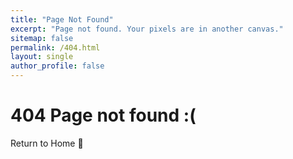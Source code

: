 ```yaml
---
title: "Page Not Found"
excerpt: "Page not found. Your pixels are in another canvas."
sitemap: false
permalink: /404.html
layout: single
author_profile: false
---
```


# 404 Page not found :(

Return to Home 🏡 
